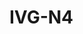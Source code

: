 # IVG-N4

<!---
device:
  board:
    vendor: XiongMai
    model: ivg-n4
  chip:
    vendor: Novatek
    model: ???
  misc:
    vendor-url: https://www.xiongmaitech.com/en/index.php/product/product-detail/185/187/442
--->
